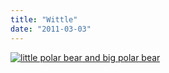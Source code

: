 ```yaml
---
title: "Wittle"
date: "2011-03-03"
---
```


[![](http://nickfoden.files.wordpress.com/2011/03/little-polar-bear-and-big-polar-bear.jpg "little polar bear and big polar bear")](http://nickfoden.files.wordpress.com/2011/03/little-polar-bear-and-big-polar-bear.jpg)
